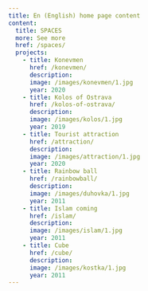```yaml
---
title: En (English) home page content
content:
  title: SPACES
  more: See more
  href: /spaces/
  projects:
    - title: Konevmen
      href: /konevmen/
      description: 
      image: /images/konevmen/1.jpg
      year: 2020
    - title: Kolos of Ostrava
      href: /kolos-of-ostrava/
      description: 
      image: /images/kolos/1.jpg
      year: 2019
    - title: Tourist attraction
      href: /attraction/
      description: 
      image: /images/attraction/1.jpg
      year: 2020
    - title: Rainbow ball
      href: /rainbowball/
      description: 
      image: /images/duhovka/1.jpg
      year: 2011
    - title: Islam coming
      href: /islam/
      description: 
      image: /images/islam/1.jpg
      year: 2011
    - title: Cube
      href: /cube/
      description: 
      image: /images/kostka/1.jpg
      year: 2011
---
```

